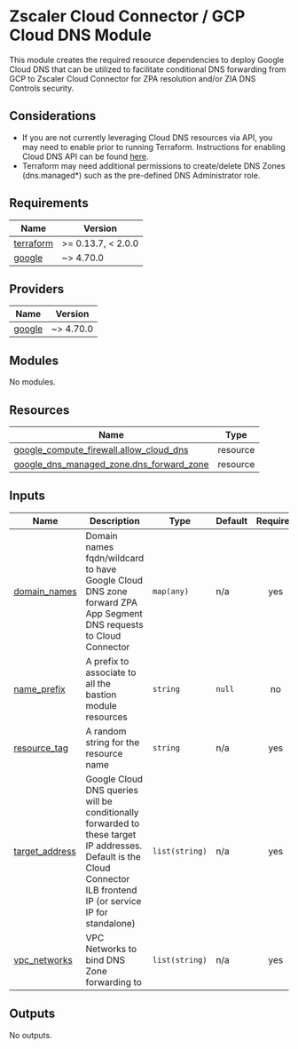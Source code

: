 # Zscaler Cloud Connector / GCP Cloud DNS Module

This module creates the required resource dependencies to deploy Google Cloud DNS that can be utilized to facilitate conditional DNS forwarding from GCP to Zscaler Cloud Connector for ZPA resolution and/or ZIA DNS Controls security.

## Considerations
* If you are not currently leveraging Cloud DNS resources via API, you may need to enable prior to running Terraform. Instructions for enabling Cloud DNS API can be found [here](https://cloud.google.com/dns/docs/zones).
* Terraform may need additional permissions to create/delete DNS Zones (dns.managed*) such as the pre-defined DNS Administrator role.

<!-- BEGINNING OF PRE-COMMIT-TERRAFORM DOCS HOOK -->
## Requirements

| Name | Version |
|------|---------|
| <a name="requirement_terraform"></a> [terraform](#requirement\_terraform) | >= 0.13.7, < 2.0.0 |
| <a name="requirement_google"></a> [google](#requirement\_google) | ~> 4.70.0 |

## Providers

| Name | Version |
|------|---------|
| <a name="provider_google"></a> [google](#provider\_google) | ~> 4.70.0 |

## Modules

No modules.

## Resources

| Name | Type |
|------|------|
| [google_compute_firewall.allow_cloud_dns](https://registry.terraform.io/providers/hashicorp/google/latest/docs/resources/compute_firewall) | resource |
| [google_dns_managed_zone.dns_forward_zone](https://registry.terraform.io/providers/hashicorp/google/latest/docs/resources/dns_managed_zone) | resource |

## Inputs

| Name | Description | Type | Default | Required |
|------|-------------|------|---------|:--------:|
| <a name="input_domain_names"></a> [domain\_names](#input\_domain\_names) | Domain names fqdn/wildcard to have Google Cloud DNS zone forward ZPA App Segment DNS requests to Cloud Connector | `map(any)` | n/a | yes |
| <a name="input_name_prefix"></a> [name\_prefix](#input\_name\_prefix) | A prefix to associate to all the bastion module resources | `string` | `null` | no |
| <a name="input_resource_tag"></a> [resource\_tag](#input\_resource\_tag) | A random string for the resource name | `string` | n/a | yes |
| <a name="input_target_address"></a> [target\_address](#input\_target\_address) | Google Cloud DNS queries will be conditionally forwarded to these target IP addresses. Default is the Cloud Connector ILB frontend IP (or service IP for standalone) | `list(string)` | n/a | yes |
| <a name="input_vpc_networks"></a> [vpc\_networks](#input\_vpc\_networks) | VPC Networks to bind DNS Zone forwarding to | `list(string)` | n/a | yes |

## Outputs

No outputs.
<!-- END OF PRE-COMMIT-TERRAFORM DOCS HOOK -->
